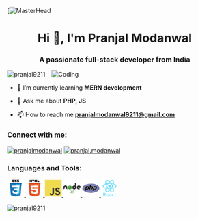 [![MasterHead]([https://www.google.com/url?sa=i&url=https%3A%2F%2Fgithub.com%2FDulon18&psig=AOvVaw0DE8Cump20qYIYXSORcYSP&ust=1709149741404000&source=images&cd=vfe&opi=89978449&ved=0CBIQjRxqFwoTCND64aClzIQDFQAAAAAdAAAAABAD](https://camo.githubusercontent.com/42aa9a93aff426157ccace55c83ebff9a6ef666ad769063f20d27b30e2d85224/68747470733a2f2f7170682e6366322e71756f726163646e2e6e65742f6d61696e2d71696d672d6661376234626463336232663733653734396535633263363436643461653133))



<h1 align="center">Hi 👋, I'm Pranjal Modanwal</h1>
<h3 align="center">A passionate full-stack developer from India</h3>
<img align="right" alt="Coding" width="400" src="[https://cdn.dribbble.com/users/116207...](https://images.squarespace-cdn.com/content/v1/5769fc401b631bab1addb2ab/1541580611624-TE64QGKRJG8SWAIUS7NS/ke17ZwdGBToddI8pDm48kPoswlzjSVMM-SxOp7CV59BZw-zPPgdn4jUwVcJE1ZvWQUxwkmyExglNqGp0IvTJZamWLI2zvYWH8K3-s_4yszcp2ryTI0HqTOaaUohrI8PI6FXy8c9PWtBlqAVlUS5izpdcIXDZqDYvprRqZ29Pw0o/coding-freak.gif)">


<p align="left"> <img src="https://komarev.com/ghpvc/?username=pranjal9211&label=Profile%20views&color=0e75b6&style=flat" alt="pranjal9211" /> </p>

- 🌱 I’m currently learning **MERN development**

- 💬 Ask me about **PHP, JS**

- 📫 How to reach me **pranjalmodanwal9211@gmail.com**

<h3 align="left">Connect with me:</h3>
<p align="left">
<a href="https://linkedin.com/in/pranjalmodanwal" target="blank"><img align="center" src="https://raw.githubusercontent.com/rahuldkjain/github-profile-readme-generator/master/src/images/icons/Social/linked-in-alt.svg" alt="pranjalmodanwal" height="30" width="40" /></a>
<a href="https://instagram.com/pranjal.modanwal" target="blank"><img align="center" src="https://raw.githubusercontent.com/rahuldkjain/github-profile-readme-generator/master/src/images/icons/Social/instagram.svg" alt="pranjal.modanwal" height="30" width="40" /></a>
</p>

<h3 align="left">Languages and Tools:</h3>
<p align="left"> <a href="https://www.w3schools.com/css/" target="_blank" rel="noreferrer"> <img src="https://raw.githubusercontent.com/devicons/devicon/master/icons/css3/css3-original-wordmark.svg" alt="css3" width="40" height="40"/> </a> <a href="https://www.w3.org/html/" target="_blank" rel="noreferrer"> <img src="https://raw.githubusercontent.com/devicons/devicon/master/icons/html5/html5-original-wordmark.svg" alt="html5" width="40" height="40"/> </a> <a href="https://developer.mozilla.org/en-US/docs/Web/JavaScript" target="_blank" rel="noreferrer"> <img src="https://raw.githubusercontent.com/devicons/devicon/master/icons/javascript/javascript-original.svg" alt="javascript" width="40" height="40"/> </a> <a href="https://nodejs.org" target="_blank" rel="noreferrer"> <img src="https://raw.githubusercontent.com/devicons/devicon/master/icons/nodejs/nodejs-original-wordmark.svg" alt="nodejs" width="40" height="40"/> </a> <a href="https://www.php.net" target="_blank" rel="noreferrer"> <img src="https://raw.githubusercontent.com/devicons/devicon/master/icons/php/php-original.svg" alt="php" width="40" height="40"/> </a> <a href="https://reactjs.org/" target="_blank" rel="noreferrer"> <img src="https://raw.githubusercontent.com/devicons/devicon/master/icons/react/react-original-wordmark.svg" alt="react" width="40" height="40"/> </a> </p>

<p><img align="center" src="https://github-readme-stats.vercel.app/api/top-langs?username=pranjal9211&show_icons=true&locale=en&layout=compact" alt="pranjal9211" /></p>
